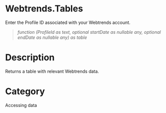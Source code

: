 ﻿# Webtrends.Tables
Enter the Profile ID associated with your Webtrends account.
> _function (ProfileId as text, optional startDate as nullable any, optional endDate as nullable any) as table_
# Description 
Returns a table with relevant Webtrends data.
# Category 
Accessing data

